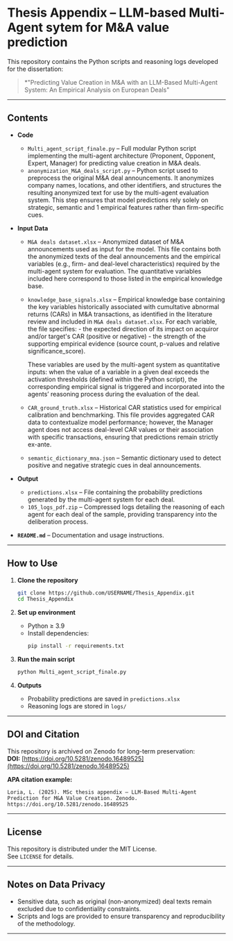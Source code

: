 # Thesis Appendix – LLM-based Multi-Agent sytem for M&A value prediction 

This repository contains the Python scripts and reasoning logs developed for the dissertation:

> *"Predicting Value Creation in M&A with an LLM-Based Multi-Agent System: An Empirical Analysis on European Deals"

---
## Contents

- **Code**
  - `Multi_agent_script_finale.py` – Full modular Python script implementing the multi-agent architecture (Proponent, Opponent, Expert, Manager) for predicting value creation in        M&A deals.
  - `anonymization_M&A_deals_script.py` – Python script used to preprocess the original M&A deal announcements. It anonymizes company names, locations, and other identifiers,           and structures the resulting anonymized text for use by the multi-agent evaluation system. This step ensures that model predictions rely solely on strategic, semantic and   1      empirical features rather than firm-specific cues.

- **Input Data**
  - `M&A deals dataset.xlsx` – Anonymized dataset of M&A announcements used as input for the model. This file contains both the anonymized texts of the deal announcements and the       empirical variables (e.g., firm- and deal-level characteristics) required by the multi-agent system for evaluation. The quantitative variables included here correspond to          those listed in the empirical knowledge base.

  - `knowledge_base_signals.xlsx` – Empirical knowledge base containing the key variables historically associated with cumultative abnormal returns (CARs) in M&A transactions, as       identified in the literature review and included in `M&A deals dataset.xlsx`.
     For each variable, the file specifies:
                                          - the expected direction of its impact on acquiror and/or target's CAR (positive or negative) 
                                          - the strength of the supporting empirical evidence (source count, p-values and relative significance_score).

     These variables are used by the multi-agent system as quantitative inputs: when the value of a variable in a given deal exceeds the activation thresholds (defined within           the Python script), the corresponding empirical signal is triggered and incorporated into the agents’ reasoning process during the evaluation of the deal.
    
  - `CAR_ground_truth.xlsx` – Historical CAR statistics used for empirical calibration and benchmarking. This file provides aggregated CAR data to contextualize model performance;       however, the Manager agent does not access deal-level CAR values or their association with specific transactions, ensuring that predictions remain strictly ex-ante.

  - `semantic_dictionary_mna.json` – Semantic dictionary used to detect positive and negative strategic cues in deal announcements.
 
- **Output**
  - `predictions.xlsx` – File containing the probability predictions generated by the multi-agent system for each deal.
  - `105_logs_pdf.zip` – Compressed logs detailing the reasoning of each agent for each deal of the sample, providing transparency into the deliberation process.

- **`README.md`** – Documentation and usage instructions.

---

## How to Use

1. **Clone the repository**
   ```bash
   git clone https://github.com/USERNAME/Thesis_Appendix.git
   cd Thesis_Appendix
   
2. **Set up environment**
   - Python ≥ 3.9
   - Install dependencies:
     ```bash
     pip install -r requirements.txt
     ```
     
3. **Run the main script**
   ```bash
   python Multi_agent_script_finale.py
   ```

4. **Outputs**
   - Probability predictions are saved in `predictions.xlsx`
   - Reasoning logs are stored in `logs/`
  
---

## DOI and Citation

This repository is archived on Zenodo for long-term preservation:  
**DOI:** [https://doi.org/10.5281/zenodo.16489525](https://doi.org/10.5281/zenodo.16489525)

**APA citation example:**
```
Loria, L. (2025). MSc thesis appendix – LLM-Based Multi-Agent Prediction for M&A Value Creation. Zenodo. https://doi.org/10.5281/zenodo.16489525
```

---

## License

This repository is distributed under the MIT License.  
See `LICENSE` for details.

---

## Notes on Data Privacy

- Sensitive data, such as original (non-anonymized) deal texts remain excluded due to confidentiality constraints.
- Scripts and logs are provided to ensure transparency and reproducibility of the methodology.

---
 
